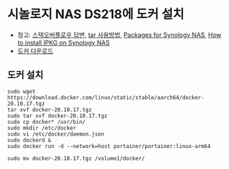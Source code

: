 # 시놀로지 NAS DS218에 도커 설치
- 참고: [스택오버플로우 답변](https://stackoverflow.com/questions/52520008/can-i-install-docker-on-arm8-based-synology-nas), [tar 사용방법](https://www.happyjung.com/lecture/16), [Packages for Synology NAS](https://synocommunity.com/), [How to install IPKG on Synology NAS](https://community.synology.com/enu/forum/1/post/127148)  
- [도커 다운로드](https://download.docker.com/linux/static/stable/aarch64/)  
## 도커 설치
~~~
sudo wget https://download.docker.com/linux/static/stable/aarch64/docker-20.10.17.tgz
tar xvf docker-20.10.17.tgz
sudo tar xvf docker-20.10.17.tgz
sudo cp docker* /usr/bin/
sudo mkdir /etc/docker
sudo vi /etc/docker/daemon.json
sudo dockerd &
sudo docker run -d --network=host portainer/portainer:linux-arm64

sudo mv docker-20.10.17.tgz /volume1/docker/
~~~
